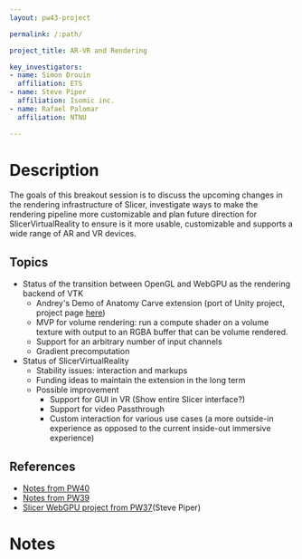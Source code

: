 ```yaml
---
layout: pw43-project

permalink: /:path/

project_title: AR-VR and Rendering

key_investigators:
- name: Simon Drouin
  affiliation: ETS
- name: Steve Piper
  affiliation: Isomic inc.
- name: Rafael Palomar
  affiliation: NTNU

---
```

# Description
The goals of this breakout session is to discuss the upcoming changes in the rendering infrastructure of Slicer, investigate ways to make the rendering pipeline more customizable and plan future direction for SlicerVirtualReality to ensure is it more usable, customizable and supports a wide range of AR and VR devices.

## Topics
* Status of the transition between OpenGL and WebGPU as the rendering backend of VTK
  * Andrey's Demo of Anatomy Carve extension (port of Unity project, project page [here](https://projectweek.na-mic.org/PW43_2025_Montreal/Projects/SegmentAwareCarvingOfVolumes/))
  * MVP for volume rendering: run a compute shader on a volume texture with output to an RGBA buffer that can be volume rendered.
  * Support for an arbitrary number of input channels
  * Gradient precomputation
* Status of SlicerVirtualReality
  * Stability issues: interaction and markups 
  * Funding ideas to maintain the extension in the long term
  * Possible improvement
    * Support for GUI in VR (Show entire Slicer interface?)
    * Support for video Passthrough
    * Custom interaction for various use cases (a more outside-in experience as opposed to the current inside-out immersive experience)

## References
* [Notes from PW40](https://projectweek.na-mic.org/PW40_2024_GranCanaria/BreakoutSessions/Rendering/)
* [Notes from PW39](https://projectweek.na-mic.org/PW39_2023_Montreal/BreakoutSessions/RenderingBreakout/)
* [Slicer WebGPU project from PW37](https://projectweek.na-mic.org/PW37_2022_Virtual/Projects/SlicerWGPU/)(Steve Piper)

# Notes
